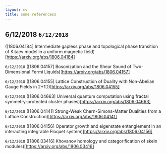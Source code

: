 ```yaml
---
layout: cv
title: some referencess
---
```



## 6/12/2018 `6/12/2018` 
 ([1806.04184] Intermediate gapless phase and topological phase transition of Kitaev model in a uniform magnetic field)[https://arxiv.org/abs/1806.04184]
 

`6/12/2018` 
 ([1806.04157] Bosonization and the Shear Sound of Two-Dimensional Fermi Liquids)[https://arxiv.org/abs/1806.04157]
 

`6/12/2018` 
 ([1806.04155] Lattice Construction of Duality with Non-Abelian Gauge Fields in 2+1D)[https://arxiv.org/abs/1806.04155]
 

`6/12/2018` 
 ([1806.04663] Universal quantum computation using fractal symmetry-protected cluster phases)[https://arxiv.org/abs/1806.04663]
 

`6/12/2018` 
 ([1806.04141] Strong-Weak Chern-Simons-Matter Dualities from a Lattice Construction)[https://arxiv.org/abs/1806.04141]
 

`6/12/2018` 
 ([1806.04156] Operator growth and eigenstate entanglement in an interacting integrable Floquet system)[https://arxiv.org/abs/1806.04156]
 

`6/12/2018` 
 ([1806.03416] Khovanov homology and categorification of skein modules)[https://arxiv.org/abs/1806.03416]
 
